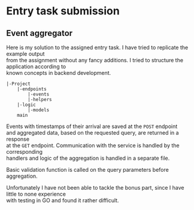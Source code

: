 # Entry task submission

## Event aggregator

Here is my solution to the assigned entry task. I have tried to replicate the example output \
from the assignment without any fancy additions. I tried to structure the application according to \
known concepts in backend development.
```
|-Project
    |-endpoints
        |-events
        |-helpers
    |-logic
        |-models
    main
```
Events with timestamps of their arrival are saved at the `POST` endpoint\
and aggregated data, based on the requested query, are returned in a response\
at the `GET` endpoint. Communication with the service is handled by the corresponding\
handlers and logic of the aggregation is handled in a separate file.

Basic validation function is called on the query parameters before aggregation.

Unfortunately I have not been able to tackle the bonus part, since I have little to none experience\
with testing in GO and found it rather difficult. 




